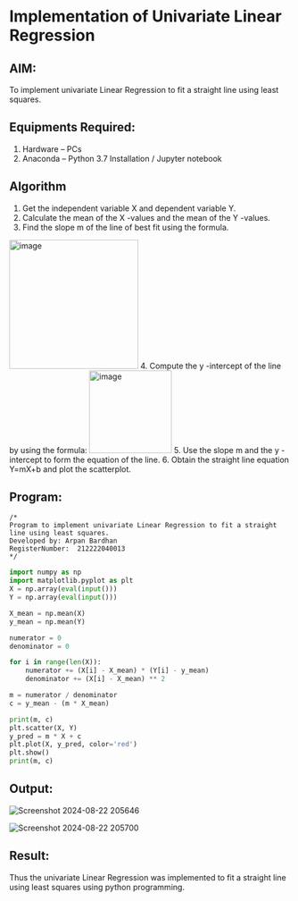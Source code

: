 # Implementation of Univariate Linear Regression
## AIM:
To implement univariate Linear Regression to fit a straight line using least squares.

## Equipments Required:
1. Hardware – PCs
2. Anaconda – Python 3.7 Installation / Jupyter notebook

## Algorithm
1. Get the independent variable X and dependent variable Y.
2. Calculate the mean of the X -values and the mean of the Y -values.
3. Find the slope m of the line of best fit using the formula. 
<img width="231" alt="image" src="https://user-images.githubusercontent.com/93026020/192078527-b3b5ee3e-992f-46c4-865b-3b7ce4ac54ad.png">
4. Compute the y -intercept of the line by using the formula:
<img width="148" alt="image" src="https://user-images.githubusercontent.com/93026020/192078545-79d70b90-7e9d-4b85-9f8b-9d7548a4c5a4.png">
5. Use the slope m and the y -intercept to form the equation of the line.
6. Obtain the straight line equation Y=mX+b and plot the scatterplot.

## Program:
```
/*
Program to implement univariate Linear Regression to fit a straight line using least squares.
Developed by: Arpan Bardhan
RegisterNumber:  212222040013
*/
```
```python
import numpy as np
import matplotlib.pyplot as plt
X = np.array(eval(input()))
Y = np.array(eval(input()))

X_mean = np.mean(X)
y_mean = np.mean(Y)

numerator = 0
denominator = 0

for i in range(len(X)):
    numerator += (X[i] - X_mean) * (Y[i] - y_mean)
    denominator += (X[i] - X_mean) ** 2

m = numerator / denominator
c = y_mean - (m * X_mean)

print(m, c)
plt.scatter(X, Y)
y_pred = m * X + c
plt.plot(X, y_pred, color='red')
plt.show()
print(m, c)
```
## Output:
![Screenshot 2024-08-22 205646](https://github.com/user-attachments/assets/4deaeaa1-8d11-40ec-b772-c55fc111dec4)

![Screenshot 2024-08-22 205700](https://github.com/user-attachments/assets/055e74ed-3f3b-4cd7-8a4e-f6e55fa15b2d)


## Result:
Thus the univariate Linear Regression was implemented to fit a straight line using least squares using python programming.
